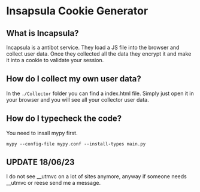 # Insapsula Cookie Generator
## What is Incapsula?
Incapsula is a antibot service. They load a JS file into the browser and collect user data.
Once they collected all the data they encrypt it and make it into a cookie to validate your session.

## How do I collect my own user data?
In the ``./Collector`` folder you can find a index.html file. Simply just open it in
your browser and you will see all your collector user data.

## How do I typecheck the code?
You need to insall mypy first.

```mypy --config-file mypy.conf --install-types main.py```

## **UPDATE 18/06/23**
I do not see __utmvc on a lot of sites anymore, anyway if someone needs __utmvc or reese send me a message. 
